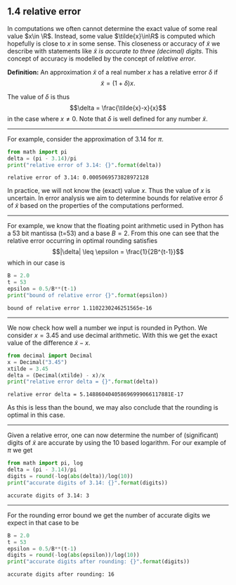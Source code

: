

## 1.4 relative error
$$\renewcommand{\R}{\mathbb{R}}$$

In computations we often cannot determine the exact value of some real value $x\in \R$. Instead, some value $\tilde{x}\in\R$ is computed which 
hopefully is close to $x$ in some sense. This closeness or accuracy of $\tilde{x}$ we describe with statements like *$\tilde{x}$ is accurate to
three (decimal) digits*. This concept of accuracy is modelled by the
concept of *relative error*.

**Definition:** An approximation $\tilde{x}$ of a real number $x$ has a relative error $\delta$ if
$$\tilde{x} = (1+\delta)x.$$

The value of $\delta$ is thus
$$\delta = \frac{\tilde{x}-x}{x}$$
in the case where $x\neq 0$. Note that $\delta$ is well defined for any
number $\tilde{x}$.

----------------------------------------------------

For example, consider the approximation of 3.14 for $\pi$.




```python
from math import pi
delta = (pi - 3.14)/pi
print("relative error of 3.14: {}".format(delta))
```

    relative error of 3.14: 0.0005069573828972128


In practice, we will not know the (exact) value $x$. Thus the value of
$x$ is uncertain. In error analysis we aim to determine bounds for relative
error $\delta$ of $\tilde{x}$ based on the properties of the computations
performed.

-------------------------------------

For example, we know that the floating point arithmetic used in Python has
a 53 bit mantissa (t=53) and a base $B=2$. From this one can see that the relative error occurring in optimal rounding satisfies
$$|\delta| \leq \epsilon = \frac{1}{2B^{t-1}}$$
which in our case is


```python
B = 2.0
t = 53
epsilon = 0.5/B**(t-1)
print("bound of relative error {}".format(epsilon))
```

    bound of relative error 1.1102230246251565e-16


-------------------------------

We now check how well a number we input is rounded in Python. We consider $x=3.45$ and use decimal arithmetic. With this we get the exact value of the difference $\tilde{x}-x$.


```python
from decimal import Decimal
x = Decimal("3.45")
xtilde = 3.45
delta = (Decimal(xtilde) - x)/x
print("relative error delta = {}".format(delta))
```

    relative error delta = 5.148860404058696999066117881E-17


As this is less than the bound, we may also conclude that the rounding is optimal in this case.

-------------------------------

Given a relative error, one can now determine the number of (significant) digits of $\tilde{x}$ are accurate by using the 10 based logarithm. For our example of $\pi$ we get


```python
from math import pi, log
delta = (pi - 3.14)/pi
digits = round(-log(abs(delta))/log(10))
print("accurate digits of 3.14: {}".format(digits))
```

    accurate digits of 3.14: 3


-------------------------------------

For the rounding error bound we get the number of accurate digits we expect in that case to be


```python
B = 2.0
t = 53
epsilon = 0.5/B**(t-1)
digits = round(-log(abs(epsilon))/log(10))
print("accurate digits after rounding: {}".format(digits))
```

    accurate digits after rounding: 16



```python

```
